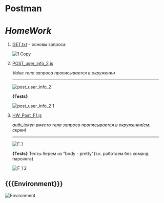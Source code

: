 # Postman

# *HomeWork*

1. [GET.txt](https://github.com/JohnnyShwarts/number_29/blob/Postman/GET.txt) - основы запроса

   ![1 Copy](https://user-images.githubusercontent.com/104720406/173180115-e83229eb-3c29-4767-bea3-301354d2438f.png)
   
2. [POST_user_info_2.js](https://github.com/JohnnyShwarts/number_29/blob/Postman/POST_user_info_2.js)

    _Value тела запроса прописывается в окружении_
    ____

   ![post_user_info_2](https://user-images.githubusercontent.com/104720406/173180730-07fb0d09-ac6a-471a-b3f1-ad7caf0f92f0.png)

   __{Tests}__
    
   ![post_user_info_2 1](https://user-images.githubusercontent.com/104720406/173180741-8ceb544a-180a-49eb-9b12-6fa4261f95ca.png)


3. [HW_Post_F1.js](https://github.com/JohnnyShwarts/number_29/blob/Postman/HW_Post_F1.js)

    _auth_token вместо тела запроса прописывается в окружении(см. скрин)_
    ____
   
   ![F_1](https://user-images.githubusercontent.com/104720406/173180200-a98183b1-1996-4d26-8bc9-68b252ff76d7.png)
   
   __{Tests}__  Тесты берем из "body - pretty"(т.к. работаем без команд парсинга)
   
   ![F_1 2](https://user-images.githubusercontent.com/104720406/173180411-eb435a0d-8655-4ce6-8a25-d181ac517471.png)

## {{{Environment}}}

   ![Environment](https://user-images.githubusercontent.com/104720406/173181014-313c255b-42ab-4414-98af-235631e57b94.png)


